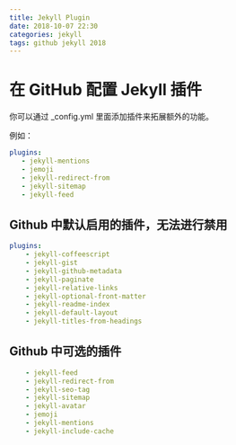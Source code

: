 ```yaml
---
title: Jekyll Plugin
date: 2018-10-07 22:30
categories: jekyll
tags: github jekyll 2018
---
```


# 在 GitHub 配置 Jekyll 插件

你可以通过 _config.yml 里面添加插件来拓展额外的功能。

例如：

```yml
plugins:
   - jekyll-mentions
   - jemoji
   - jekyll-redirect-from
   - jekyll-sitemap
   - jekyll-feed
```

## Github 中默认启用的插件，无法进行禁用

```yml
plugins:
    - jekyll-coffeescript
    - jekyll-gist
    - jekyll-github-metadata
    - jekyll-paginate
    - jekyll-relative-links
    - jekyll-optional-front-matter
    - jekyll-readme-index
    - jekyll-default-layout
    - jekyll-titles-from-headings
```

## Github 中可选的插件

```yml
    - jekyll-feed
    - jekyll-redirect-from
    - jekyll-seo-tag
    - jekyll-sitemap
    - jekyll-avatar
    - jemoji
    - jekyll-mentions
    - jekyll-include-cache
```